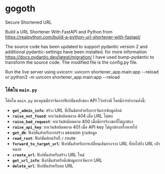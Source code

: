 # gogoth
 Secure Shortened URL

Build a URL Shortener With FastAPI and Python
from https://realpython.com/build-a-python-url-shortener-with-fastapi/

The source code has been updated to support pydantic version 2 and additional pydantic-settings have been installed.
for more information https://docs.pydantic.dev/latest/migration/
I have used bump-pydantic to transform the source code.
The modified file is the config.py file.

Run the live server using uvicorn:
 uvicorn shortener_app.main:app --reload
 or python3 -m uvicorn shortener_app.main:app --reload

### โค้ดใน `main.py`

โค้ดใน `main.py` ของคุณมีการจัดการฟังก์ชันหลักของ API ไว้อย่างดี โดยมีการทำงานดังนี้:

- **`get_admin_info`**: สร้าง URL ที่เป็นมิตรสำหรับการจัดการข้อมูลลิงค์
- **`raise_not_found`**: ยกเว้นข้อผิดพลาด 404 เมื่อ URL ไม่พบ
- **`raise_bad_request`**: ยกเว้นข้อผิดพลาด 400 เมื่อมีการร้องขอที่ไม่ถูกต้อง
- **`raise_api_key`**: ยกเว้นข้อผิดพลาด 401 เมื่อ API key ไม่ถูกต้องหรือหายไป
- **`get_db`**: ฟังก์ชันสำหรับการสร้าง session ฐานข้อมูล
- **`read_root`**: ฟังก์ชันต้อนรับที่ `/` route
- **`forward_to_target_url`**: ฟังก์ชันสำหรับการเปลี่ยนเส้นทางจาก URL ที่ย่อไปยัง URL เป้าหมาย
- **`create_url`**: ฟังก์ชันสำหรับสร้าง URL ใหม่
- **`get_url_info`**: ฟังก์ชันสำหรับดึงข้อมูลการจัดการ URL
- **`delete_url`**: ฟังก์ชันสำหรับลบ URL
